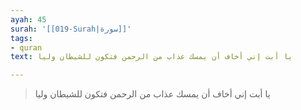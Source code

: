 ```yaml
---
ayah: 45
surah: '[[019-Surah|سورة]]'
tags:
- quran
text: يا أبت إني أخاف أن يمسك عذاب من الرحمن فتكون للشيطان وليا

---
```

> يا أبت إني أخاف أن يمسك عذاب من الرحمن فتكون للشيطان وليا
